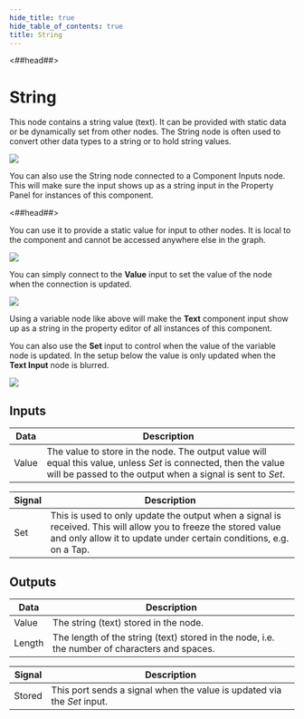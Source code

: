 ```yaml
---
hide_title: true
hide_table_of_contents: true
title: String
---
```


<##head##>

# String

This node contains a <span className="ndl-data">string</span> value (text). It can be provided with static data or be dynamically set from other nodes. The <span className="ndl-node">String</span> node is often used to convert other data types to a <span className="ndl-data">string</span> or to hold string values.

<div className="ndl-image-with-background l">

![](nodes/data/string/string_node.png)

</div>

You can also use the String node connected to a <span className="ndl-node">Component Inputs</span> node. This will make sure the input shows up as a <span className="ndl-data">string</span> input in the Property Panel for instances of this component.

<##head##>

You can use it to provide a static value for input to other nodes. It is local to the component and cannot be accessed anywhere else in the graph.

<div className="ndl-image-with-background l">

![](nodes/data/string/local-string.png)

</div>

You can simply connect to the **Value** input to set the value of the node when the connection is updated.

<div className="ndl-image-with-background l">

![](nodes/data/string/string-1.png)

</div>

Using a variable node like above will make the **Text** component input show up as a string in the property editor of all instances of this component.

You can also use the **Set** input to control when the value of the variable node is updated. In the setup below the value is only updated when the **Text Input** node is blurred.

<div className="ndl-image-with-background l">

![](nodes/data/string/string-2.png)

</div>

## Inputs

| Data                                    | Description                                                                                                                                                                    |
| --------------------------------------- | ------------------------------------------------------------------------------------------------------------------------------------------------------------------------------ |
| <span className="ndl-data">Value</span> | The value to store in the node. The output value will equal this value, unless _Set_ is connected, then the value will be passed to the output when a signal is sent to _Set_. |

| Signal                                  | Description                                                                                                                                                                           |
| --------------------------------------- | ------------------------------------------------------------------------------------------------------------------------------------------------------------------------------------- |
| <span className="ndl-signal">Set</span> | This is used to only update the output when a signal is received. This will allow you to freeze the stored value and only allow it to update under certain conditions, e.g. on a Tap. |

## Outputs

| Data                                     | Description                                                                                   |
| ---------------------------------------- | --------------------------------------------------------------------------------------------- |
| <span className="ndl-data">Value</span>  | The string (text) stored in the node.                                                         |
| <span className="ndl-data">Length</span> | The length of the string (text) stored in the node, i.e. the number of characters and spaces. |

| Signal                                     | Description                                                             |
| ------------------------------------------ | ----------------------------------------------------------------------- |
| <span className="ndl-signal">Stored</span> | This port sends a signal when the value is updated via the _Set_ input. |
